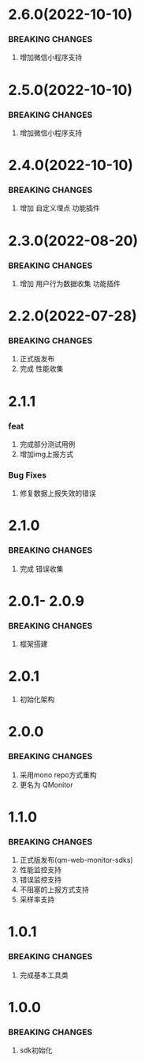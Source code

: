 # 2.6.0(2022-10-10)
### BREAKING CHANGES
1. 增加微信小程序支持

# 2.5.0(2022-10-10)
### BREAKING CHANGES
1. 增加微信小程序支持

# 2.4.0(2022-10-10)
### BREAKING CHANGES
1. 增加 自定义埋点 功能插件

# 2.3.0(2022-08-20)
### BREAKING CHANGES
1. 增加 用户行为数据收集 功能插件

# 2.2.0(2022-07-28)
### BREAKING CHANGES
1. 正式版发布
2. 完成 性能收集

# 2.1.1
### feat
1. 完成部分测试用例
2. 增加img上报方式

### Bug Fixes
1. 修复数据上报失效的错误

# 2.1.0
### BREAKING CHANGES
1. 完成 错误收集

# 2.0.1- 2.0.9
### BREAKING CHANGES
1. 框架搭建

# 2.0.1
1. 初始化架构

# 2.0.0
### BREAKING CHANGES
1. 采用mono repo方式重构
2. 更名为 QMonitor

# 1.1.0
### BREAKING CHANGES
1. 正式版发布(qm-web-monitor-sdks)
2. 性能监控支持
3. 错误监控支持
4. 不阻塞的上报方式支持
5. 采样率支持

# 1.0.1
### BREAKING CHANGES
1. 完成基本工具类

# 1.0.0
### BREAKING CHANGES
1. sdk初始化